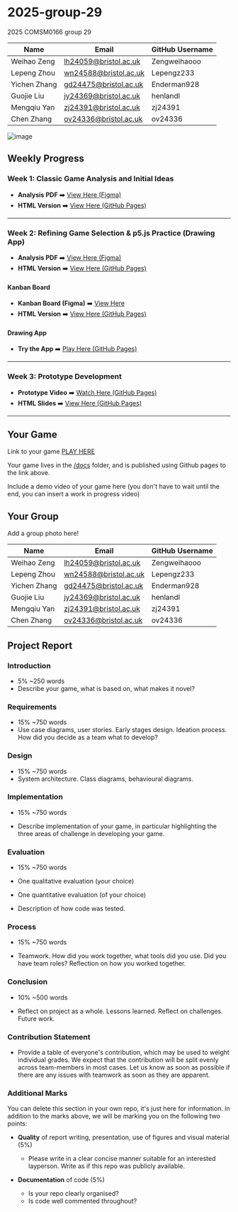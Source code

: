 # 2025-group-29
2025 COMSM0166 group 29

| Name         | Email                 | GitHub Username |
|--------------|-----------------------|------------------|
| Weihao Zeng  | lh24059@bristol.ac.uk | Zengweihaooo     |
| Lepeng Zhou  | wn24588@bristol.ac.uk | Lepengz233       |
| Yichen Zhang | gd24475@bristol.ac.uk | Enderman928      |
| Guojie Liu   | jy24369@bristol.ac.uk | henlandl         |
| Mengqiu Yan  | zj24391@bristol.ac.uk | zj24391          |
| Chen Zhang   | ov24336@bristol.ac.uk | ov24336          |

![image](https://github.com/user-attachments/assets/9ebbb493-48c5-424e-82cb-62763bb76816)




## **Weekly Progress**

### **Week 1: Classic Game Analysis and Initial Ideas**  
- **Analysis PDF** ➡️ [View Here (Figma)](https://www.figma.com/slides/f1M1Zu2uoP3gkdLxZZtYRE/Week-01-GameList?node-id=1-255&t=f9RxkCZ8keAuPQIM-1)  
- **HTML Version** ➡️ [View Here (GitHub Pages)](https://uob-comsm0166.github.io/2025-group-29/slides/week01/)

---

### **Week 2: Refining Game Selection & p5.js Practice (Drawing App)**  
- **Analysis PDF** ➡️ [View Here (Figma)](https://www.figma.com/slides/GL5WkeOr3bmHTlFOqxXnN3/Week-02-Refining-Selection?node-id=2-434&t=niDbJlbZIOYoC30k-1)  
- **HTML Version** ➡️ [View Here (GitHub Pages)](https://uob-comsm0166.github.io/2025-group-29/slides/week02/)

#### **Kanban Board**  
- **Kanban Board (Figma)** ➡️ [View Here](https://www.figma.com/design/uZFMOPOv60n7bGkatZXVJs/Kanban-Board?node-id=0-1&t=1nYHQSl2tX5kk12n-1)  
- **HTML Version** ➡️ [View Here (GitHub Pages)](https://uob-comsm0166.github.io/2025-group-29/kanban/week02.html)

#### **Drawing App**  
- **Try the App** ➡️ [Play Here (GitHub Pages)](https://uob-comsm0166.github.io/2025-group-29/games/week02_sketch/)

---

### **Week 3: Prototype Development**  
- **Prototype Video** ➡️ [Watch Here (GitHub Pages)](https://uob-comsm0166.github.io/2025-group-29/media/week03_agario_prototype.mp4)  
- **HTML Slides** ➡️ [View Here (GitHub Pages)](https://uob-comsm0166.github.io/2025-group-29/slides/week03/)

---



## Your Game

Link to your game [PLAY HERE](https://peteinfo.github.io/COMSM0166-project-template/)

Your game lives in the [/docs](/docs) folder, and is published using Github pages to the link above.

Include a demo video of your game here (you don't have to wait until the end, you can insert a work in progress video)

## Your Group

Add a group photo here!

| Name         | Email                 | GitHub Username |
|--------------|-----------------------|------------------|
| Weihao Zeng  | lh24059@bristol.ac.uk | Zengweihaooo     |
| Lepeng Zhou  | wn24588@bristol.ac.uk | Lepengz233       |
| Yichen Zhang | gd24475@bristol.ac.uk | Enderman928      |
| Guojie Liu   | jy24369@bristol.ac.uk | henlandl         |
| Mengqiu Yan  | zj24391@bristol.ac.uk | zj24391          |
| Chen Zhang   | ov24336@bristol.ac.uk | ov24336          |

## Project Report

### Introduction

- 5% ~250 words 
- Describe your game, what is based on, what makes it novel? 

### Requirements 

- 15% ~750 words
- Use case diagrams, user stories. Early stages design. Ideation process. How did you decide as a team what to develop? 

### Design

- 15% ~750 words 
- System architecture. Class diagrams, behavioural diagrams. 

### Implementation

- 15% ~750 words

- Describe implementation of your game, in particular highlighting the three areas of challenge in developing your game. 

### Evaluation

- 15% ~750 words

- One qualitative evaluation (your choice) 

- One quantitative evaluation (of your choice) 

- Description of how code was tested. 

### Process 

- 15% ~750 words

- Teamwork. How did you work together, what tools did you use. Did you have team roles? Reflection on how you worked together. 

### Conclusion

- 10% ~500 words

- Reflect on project as a whole. Lessons learned. Reflect on challenges. Future work. 

### Contribution Statement

- Provide a table of everyone's contribution, which may be used to weight individual grades. We expect that the contribution will be split evenly across team-members in most cases. Let us know as soon as possible if there are any issues with teamwork as soon as they are apparent. 

### Additional Marks

You can delete this section in your own repo, it's just here for information. in addition to the marks above, we will be marking you on the following two points:

- **Quality** of report writing, presentation, use of figures and visual material (5%) 
  - Please write in a clear concise manner suitable for an interested layperson. Write as if this repo was publicly available.

- **Documentation** of code (5%)

  - Is your repo clearly organised? 
  - Is code well commented throughout?
